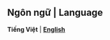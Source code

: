 ## Ngôn ngữ | Language
 **Tiếng Việt** | [**English**](https://github.com/Tankira/NightPixel-Launcher/docs/readme.en-GB.md)
